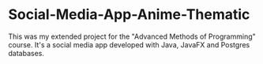 # Social-Media-App-Anime-Thematic
This was my extended project for the "Advanced Methods of Programming" course. It's a social media app developed with Java, JavaFX and Postgres databases.
